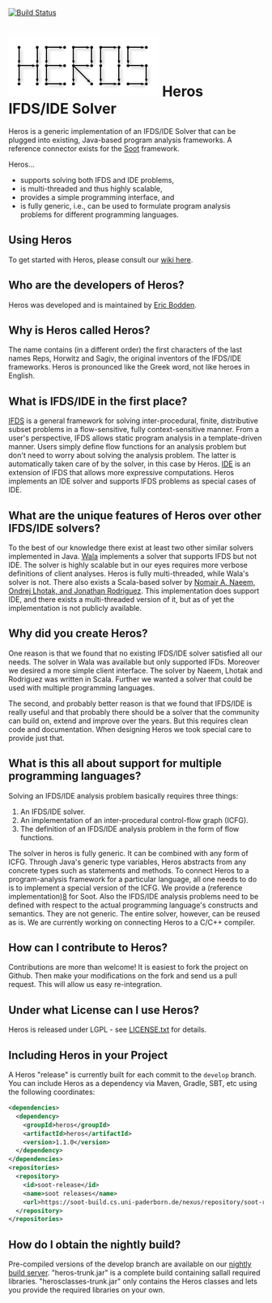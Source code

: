 [![Build Status](http://soot-build.cs.uni-paderborn.de/jenkins/buildStatus/icon?job=soot/heros-master)](http://soot-build.cs.uni-paderborn.de/jenkins/job/soot/job/heros-master/)

![Logo](logo/heros-logo.png)
Heros IFDS/IDE Solver
=====================
Heros is a generic implementation of an IFDS/IDE Solver that can be plugged into existing, Java-based program analysis frameworks. A reference connector exists for the [Soot][1] framework.

Heros...
* supports solving both IFDS and IDE problems,
* is multi-threaded and thus highly scalable,
* provides a simple programming interface, and
* is fully generic, i.e., can be used to formulate program analysis problems for different programming languages.

Using Heros
-----------
To get started with Heros, please consult our [wiki here](https://github.com/Sable/heros/wiki).


Who are the developers of Heros?
--------------------------------
Heros was developed and is maintained by [Eric Bodden][2].

Why is Heros called Heros?
--------------------------
The name contains (in a different order) the first characters of the last names Reps, Horwitz and Sagiv, the original inventors of the IFDS/IDE frameworks. Heros is pronounced like the Greek word, not like heroes in English.

What is IFDS/IDE in the first place?
------------------------------------
[IFDS][3] is a general framework for solving inter-procedural, finite, distributive subset problems in a flow-sensitive, fully context-sensitive manner. From a user's perspective, IFDS allows static program analysis in a template-driven manner. Users simply define flow functions for an analysis problem but don't need to worry about solving the analysis problem. The latter is automatically taken care of by the solver, in this case by Heros.
[IDE][4] is an extension of IFDS that allows more expressive computations. Heros implements an IDE solver and supports IFDS problems as special cases of IDE.

What are the unique features of Heros over other IFDS/IDE solvers?
------------------------------------------------------------------
To the best of our knowledge there exist at least two other similar solvers implemented in Java. [Wala][5] implements a solver that supports IFDS but not IDE. The solver is highly scalable but in our eyes requires more verbose definitions of client analyses. Heros is fully multi-threaded, while Wala's solver is not. There also exists a Scala-based solver by [Nomair A. Naeem, Ondrej Lhotak, and Jonathan Rodriguez][6]. This implementation does support IDE, and there exists a multi-threaded version of it, but as of yet the implementation is not publicly available.

Why did you create Heros?
-------------------------
One reason is that we found that no existing IFDS/IDE solver satisfied all our needs. The solver in Wala was available but only supported IFDs. Moreover we desired a more simple client interface. The solver by Naeem, Lhotak and Rodriguez was written in Scala. Further we wanted a solver that could be used with multiple programming languages.

The second, and probably better reason is that we found that IFDS/IDE is really useful and that probably there should be a solver that the community can build on, extend and improve over the years. But this requires clean code and documentation. When designing Heros we took special care to provide just that.

What is this all about support for multiple programming languages?
------------------------------------------------------------------
Solving an IFDS/IDE analysis problem basically requires three things:

1. An IFDS/IDE solver.
2. An implementation of an inter-procedural control-flow graph (ICFG).
3. The definition of an IFDS/IDE analysis problem in the form of flow functions.

The solver in heros is fully generic. It can be combined with any form of ICFG. Through Java's generic type variables, Heros abstracts from any concrete types such as statements and methods. To connect Heros to a program-analysis framework for a particular language, all one needs to do is to implement a special version of the ICFG. We provide a (reference implementation)[8] for Soot. Also the IFDS/IDE analysis problems need to be defined with respect to the actual programming language's constructs and semantics. They are not generic. The entire solver, however, can be reused as is. We are currently working on connecting Heros to a C/C++ compiler.

How can I contribute to Heros?
------------------------------
Contributions are more than welcome! It is easiest to fork the project on Github. Then make your modifications on the fork and send us a pull request. This will allow us easy re-integration.

Under what License can I use Heros?
-----------------------------------
Heros is released under LGPL - see [LICENSE.txt][7] for details.

Including Heros in your Project
-----------------------------------
A Heros "release" is currently built for each commit to the `develop` branch. You can include Heros as 
a dependency via Maven, Gradle, SBT, etc using the following coordinates:


```.xml
<dependencies>
  <dependency>
    <groupId>heros</groupId>
    <artifactId>heros</artifactId>
    <version>1.1.0</version>
  </dependency>
</dependencies>
<repositories>
  <repository>
    <id>soot-release</id>
    <name>soot releases</name>
    <url>https://soot-build.cs.uni-paderborn.de/nexus/repository/soot-release/</url>
  </repository>
</repositories>	

```

How do I obtain the nightly build?
------------------------

Pre-compiled versions of the develop branch are available on our [nightly build server](https://soot-build.cs.uni-paderborn.de/public/origin/master/soot/heros-master/). "heros-trunk.jar" is a complete build containing sallall required libraries. "herosclasses-trunk.jar" only contains the Heros classes and lets you provide the required libraries on your own.

[1]: http://www.sable.mcgill.ca/soot/
[2]: http://bodden.de/
[3]: http://dx.doi.org/10.1145/199448.199462
[4]: http://dx.doi.org/10.1016/0304-3975(96)00072-2
[5]: http://wala.sf.net/
[6]: http://dx.doi.org/10.1007/978-3-642-11970-5_8
[7]: https://github.com/Sable/heros/blob/master/LICENSE.txt
[8]: https://github.com/Sable/soot/blob/master/src/soot/jimple/toolkits/ide/icfg/JimpleBasedInterproceduralCFG.java
